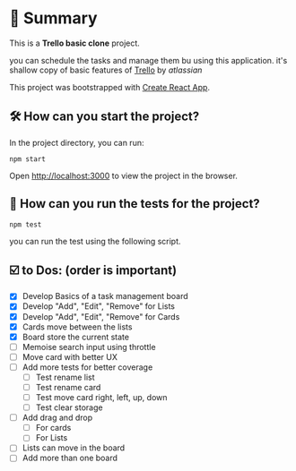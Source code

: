 # 💫 Summary

This is a **Trello basic clone** project.

you can schedule the tasks and manage them bu using this application. it's shallow copy of basic features of [Trello](http://www.trello.com) by _atlassian_

This project was bootstrapped with [Create React App](https://github.com/facebook/create-react-app).

## 🛠️ How can you start the project?

In the project directory, you can run:

`npm start`

Open [http://localhost:3000](http://localhost:3000) to view the project in the browser.

## 🧪 How can you run the tests for the project?

`npm test`

you can run the test using the following script.

## ☑️ to Dos: (order is important)

- [x] Develop Basics of a task management board
- [x] Develop "Add", "Edit", "Remove" for Lists
- [x] Develop "Add", "Edit", "Remove" for Cards
- [x] Cards move between the lists
- [x] Board store the current state
- [ ] Memoise search input using throttle
- [ ] Move card with better UX
- [ ] Add more tests for better coverage
  - [ ] Test rename list
  - [ ] Test rename card
  - [ ] Test move card right, left, up, down
  - [ ] Test clear storage
- [ ] Add drag and drop
  - [ ] For cards
  - [ ] For Lists
- [ ] Lists can move in the board
- [ ] Add more than one board
